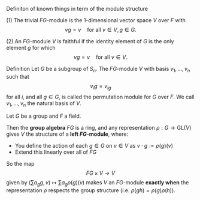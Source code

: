 Definiton of known things in term of the module structure

(1) The trivial $FG$-module is the 1-dimensional vector space $V$ over $F$ with
$$vg = v \quad \text{for all } v \in V, g \in G.$$

(2) An $FG$-module $V$ is faithful if the identity element of $G$ is the only element $g$ for which
$$vg = v \quad \text{for all } v \in V.$$


Definition
Let $G$ be a subgroup of $S_n$. The $FG$-module $V$ with basis $v_1, \dots, v_n$ such that
$$v_i g = v_{ig}$$
for all $i$, and all $g \in G$,
is called the permutation module for $G$ over $F$. We call $v_1, \dots, v_n$ the natural basis of $V$.




Let $G$ be a group and $F$ a field.

Then the **group algebra** $FG$ is a ring, and any representation $\rho : G \to \text{GL}(V)$ gives $V$ the structure of a **left $FG$-module**, where:

* You define the action of each $g \in G$ on $v \in V$ as $v \cdot g := \rho(g)(v)$
* Extend this linearly over all of $FG$

So the map
$$FG \times V \to V$$
given by $(\sum a_g g, v) \mapsto \sum a_g \rho(g)(v)$
makes $V$ an $FG$-module **exactly when** the representation $\rho$ respects the group structure (i.e. $\rho(gh) = \rho(g)\rho(h)$).
